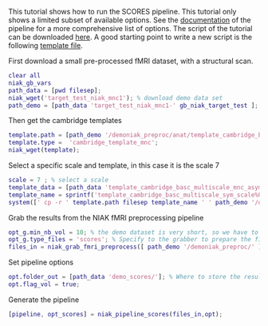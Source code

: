 This tutorial shows how to run the SCORES pipeline. This tutorial only shows a limited subset of available options. See the [documentation](http://niak.simexp-lab.org/pipe_scores.html) of the pipeline for a more comprehensive list of options. The script of the tutorial can be downloaded [here](https://raw.githubusercontent.com/SIMEXP/niak_tutorials/master/scores/niak_tutorial_scores.m). A good starting point to write a new script is the following [template file](https://github.com/SIMEXP/niak/blob/master/template/niak_template_scores.m).

First download a small pre-processed fMRI dataset, with a structural scan.

```matlab
clear all
niak_gb_vars
path_data = [pwd filesep];
niak_wget('target_test_niak_mnc1'); % download demo data set
path_demo = [path_data 'target_test_niak_mnc1-' gb_niak_target_test ];
```

Then get the cambridge templates
```matlab
template.path = [path_demo '/demoniak_preproc/anat/template_cambridge_basc_multiscale_mnc_sym' ];
template.type =  'cambridge_template_mnc';
niak_wget(template);
```

Select a specific scale and template, in this case it is the scale 7
```matlab
scale = 7 ; % select a scale
template_data = [path_data 'template_cambridge_basc_multiscale_mnc_asym'];
template_name = sprintf('template_cambridge_basc_multiscale_sym_scale%03d.mnc.gz',scale);
system([' cp -r ' template.path filesep template_name ' ' path_demo '/demoniak_preproc/anat/']);
```

Grab the results from the NIAK fMRI preprocessing pipeline
```matlab
opt_g.min_nb_vol = 10; % the demo dataset is very short, so we have to lower considerably the minimum acceptable number of volumes per run
opt_g.type_files = 'scores'; % Specify to the grabber to prepare the files for the stability FIR pipeline
files_in = niak_grab_fmri_preprocess([ path_demo '/demoniak_preproc/' ],opt_g);
```

Set pipeline options 
```matlab
opt.folder_out = [path_data 'demo_scores/']; % Where to store the results
opt.flag_vol = true;
```

Generate the pipeline
```matlab
[pipeline, opt_scores] = niak_pipeline_scores(files_in,opt);
```

